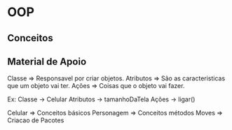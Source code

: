 # OOP

## Conceitos
## Material de Apoio

Classe => Responsavel por criar objetos.
Atributos => São as caracteristicas que um objeto vai ter.
Ações => Coisas que o objeto vai fazer.

Ex:
 Classe -> Celular
 Atributos -> tamanhoDaTela
 Ações -> ligar()


Celular => Conceitos básicos
Personagem => Conceitos métodos
Moves => Criacao de Pacotes
